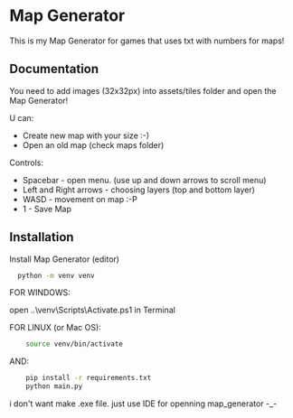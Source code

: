 
# Map Generator

This is my Map Generator for games that uses txt with numbers for maps!

## Documentation

You need to add images (32x32px) into assets/tiles folder and open the Map Generator!

U can:
- Create new map with your size :-)
- Open an old map (check maps folder)


Controls:
- Spacebar - open menu. (use up and down arrows to scroll menu)
- Left and Right arrows - choosing layers (top and bottom layer)
- WASD - movement on map :-P
- 1 - Save Map
## Installation

Install Map Generator (editor)


```bash
  python -m venv venv
```

FOR WINDOWS:

open ..\venv\Scripts\Activate.ps1 in Terminal

FOR LINUX (or Mac OS):
```bash
    source venv/bin/activate
```

AND:
```bash
    pip install -r requirements.txt
    python main.py
```



i don't want make .exe file.
just use IDE for openning map_generator -_-

